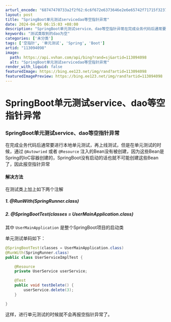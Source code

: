 ```yaml
---
arturl_encode: "68747470733a2f2f62:6c6f672e6373646e2e6e65742f71715f32373139383334352f:61727469636c652f64657461696c732f313133303934303938"
layout: post
title: "SpringBoot单元测试servicedao等空指针异常"
date: 2024-04-05 06:15:03 +08:00
description: "SpringBoot单元测试service、dao等空指针异常在完成业务代码后通常要进行本地单元测试"
keywords: "测试类取到的dao为空"
categories: ['未分类']
tags: ['空指针', '单元测试', 'Spring', 'Boot']
artid: "113094098"
image:
  path: https://api.vvhan.com/api/bing?rand=sj&artid=113094098
  alt: "SpringBoot单元测试servicedao等空指针异常"
render_with_liquid: false
featuredImage: https://bing.ee123.net/img/rand?artid=113094098
featuredImagePreview: https://bing.ee123.net/img/rand?artid=113094098
---
```


# SpringBoot单元测试service、dao等空指针异常

### SpringBoot单元测试service、dao等空指针异常

在完成业务代码后通常要进行本地单元测试，再上线测试，但是在单元测试的时候，通过
`@Autowried`
或者
`@Resource`
注入的Bean没有被创建，因为这些Bean是Spring的IoC容器创建的，SpringBoot没有启动的话也就不可能创建这些Bean了，因此报空指针异常

#### 解决方法

在测试类上加上如下两个注解

##### 1. @RunWith(SpringRunner.class)

##### 2. @SpringBootTest(classes = UserMainApplication.class)

其中
`UserMainApplication`
是整个SpringBoot项目的启动类

单元测试单码如下：

```java
@SpringBootTest(classes = UserMainApplication.class)
@RunWith(SpringRunner.class)
public class UserServiceImplTest {

    @Resource
    private UserService userService;

    @Test
    public void testDelete() {
        userService.delete(3);
    }

}

```

这样，进行单元测试的时候就不会再报空指针异常了。